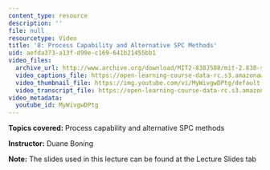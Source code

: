```yaml
---
content_type: resource
description: ''
file: null
resourcetype: Video
title: '8: Process Capability and Alternative SPC Methods'
uid: aefda373-a13f-d99e-c169-641b21455bb1
video_files:
  archive_url: http://www.archive.org/download/MIT2-830JS08/mit-2.830-s08-lec08_300k.mp4
  video_captions_file: https://open-learning-course-data-rc.s3.amazonaws.com/2-830j-control-of-manufacturing-processes-sma-6303-spring-2008/e8f440d42b5c552ab3317603df1347f1_MyWivgwDPtg.vtt
  video_thumbnail_file: https://img.youtube.com/vi/MyWivgwDPtg/default.jpg
  video_transcript_file: https://open-learning-course-data-rc.s3.amazonaws.com/2-830j-control-of-manufacturing-processes-sma-6303-spring-2008/ec8097afe1b59ae74d7d600992ded171_MyWivgwDPtg.pdf
video_metadata:
  youtube_id: MyWivgwDPtg
---
```


**Topics covered:** Process capability and alternative SPC methods

**Instructor:** Duane Boning

**Note:** The slides used in this lecture can be found at the Lecture Slides tab